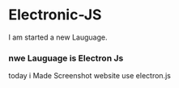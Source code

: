 # Electronic-JS

I am started a new Lauguage.


### nwe Lauguage  is Electron Js

today i Made Screenshot website use electron.js
